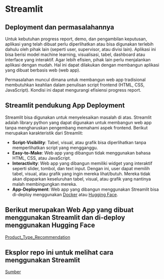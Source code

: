 # **Streamlit**

## **Deployment dan permasalahannya**

Untuk kebutuhan progress report, demo, dan pengambilan keputusan, aplikasi yang telah dibuat perlu diperlihatkan atau bisa digunakan terlebih dahulu oleh pihak lain (seperti user, supervisor, atau divisi lain). Aplikasi ini bisa berisi model machine learning, visualisasi, tabel, dashboard atau interface yang interaktif. Agar lebih efisien, pihak lain perlu menjalankan aplikasi dengan mudah. Hal ini dapat dilakukan dengan membangun aplikasi yang dibuat berbasis web (web app).

Permasalahan muncul dimana untuk membangun web app tradisional membutuhkan keahlian dalam penulisan script frontend (HTML, CSS, JavaScript). Kondisi ini dapat mengurangi efisiensi progress report.


## **Streamlit pendukung App Deployment**

Streamlit bisa digunakan untuk menyelesaikan masalah di atas. Streamlit adalah library python yang dapat digunakan untuk membangun web app tanpa mengharuskan pengembang memahami aspek frontend. Berikut merupakan karakteristik dari Streamlit:

* **Script-Visibility**: Tabel, visual, atau grafik bisa diperlihatkan tanpa memperlihatkan script yang mengganggu.
* **Easy-to-Make**: Web app yang dibangun tidak menggunakan bahasa HTML, CSS, atau JavaScript.
* **Interactivity**: Web app yang dibangun memiliki widget yang interaktif seperti slider, tombol, dan text input. Dengan ini, user dapat memilih tabel, visual, atau grafik yang ingin mereka lihat/butuh. Mereka tidak akan dipaparkan keseluruhan tabel, visual, atau grafik yang nantinya malah membingungkan mereka.
* **App-Deployment**: Web app yang dibangun menggunakan Streamlit bisa di-deploy menggunakan [Docker](https://github.com/mnuzulbandung/How-to-Docker) atau [Hugging Face](https://github.com/mnuzulbandung/How-to-Hugging-Face/tree/main).

## Berikut merupakan Web App yang dibuat menggunakan Streamlit dan di-deploy menggunakan Hugging Face

[Product_Type_Recommendation](https://huggingface.co/spaces/mnuzulbandung/DL_NLP)

## Eksplor repo ini untuk melihat cara menggunakan Streamlit

[Sumber](https://www.geeksforgeeks.org/a-beginners-guide-to-streamlit/)
